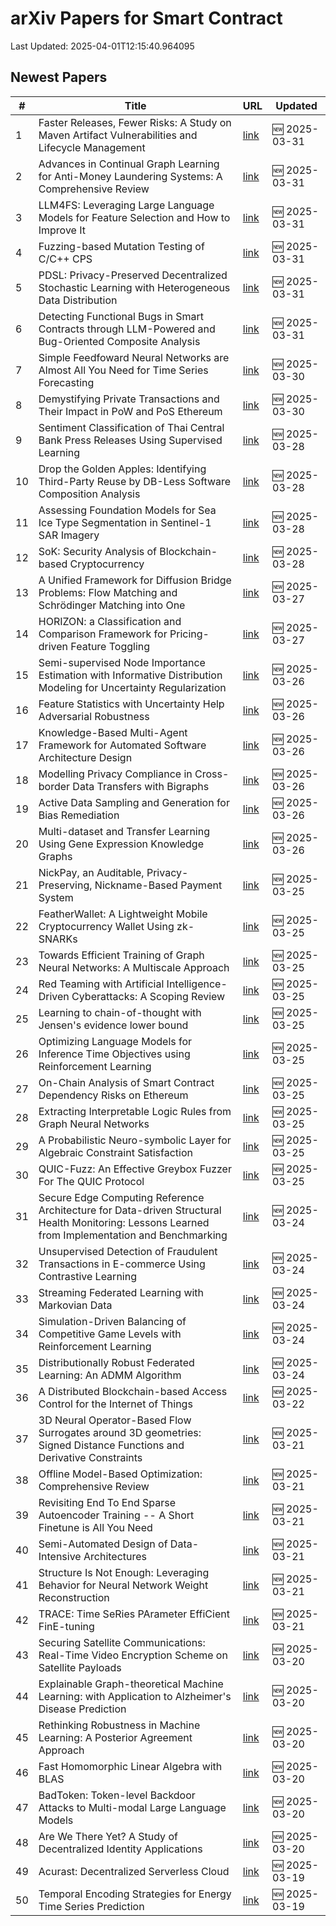 # arXiv Papers for Smart Contract

Last Updated: 2025-04-01T12:15:40.964095

## Newest Papers

|\#|Title|URL|Updated|
|---|---|---|---|
|1|Faster Releases, Fewer Risks: A Study on Maven Artifact Vulnerabilities and Lifecycle Management|[link](http://arxiv.org/abs/2503.24349v1)|🆕 2025-03-31|
|2|Advances in Continual Graph Learning for Anti-Money Laundering Systems: A Comprehensive Review|[link](http://arxiv.org/abs/2503.24259v1)|🆕 2025-03-31|
|3|LLM4FS: Leveraging Large Language Models for Feature Selection and How to Improve It|[link](http://arxiv.org/abs/2503.24157v1)|🆕 2025-03-31|
|4|Fuzzing-based Mutation Testing of C/C++ CPS|[link](http://arxiv.org/abs/2503.24100v1)|🆕 2025-03-31|
|5|PDSL: Privacy-Preserved Decentralized Stochastic Learning with Heterogeneous Data Distribution|[link](http://arxiv.org/abs/2503.23726v1)|🆕 2025-03-31|
|6|Detecting Functional Bugs in Smart Contracts through LLM-Powered and Bug-Oriented Composite Analysis|[link](http://arxiv.org/abs/2503.23718v1)|🆕 2025-03-31|
|7|Simple Feedfoward Neural Networks are Almost All You Need for Time Series Forecasting|[link](http://arxiv.org/abs/2503.23621v1)|🆕 2025-03-30|
|8|Demystifying Private Transactions and Their Impact in PoW and PoS Ethereum|[link](http://arxiv.org/abs/2503.23510v1)|🆕 2025-03-30|
|9|Sentiment Classification of Thai Central Bank Press Releases Using Supervised Learning|[link](http://arxiv.org/abs/2503.22629v1)|🆕 2025-03-28|
|10|Drop the Golden Apples: Identifying Third-Party Reuse by DB-Less Software Composition Analysis|[link](http://arxiv.org/abs/2503.22576v1)|🆕 2025-03-28|
|11|Assessing Foundation Models for Sea Ice Type Segmentation in Sentinel-1 SAR Imagery|[link](http://arxiv.org/abs/2503.22516v1)|🆕 2025-03-28|
|12|SoK: Security Analysis of Blockchain-based Cryptocurrency|[link](http://arxiv.org/abs/2503.22156v1)|🆕 2025-03-28|
|13|A Unified Framework for Diffusion Bridge Problems: Flow Matching and Schrödinger Matching into One|[link](http://arxiv.org/abs/2503.21756v1)|🆕 2025-03-27|
|14|HORIZON: a Classification and Comparison Framework for Pricing-driven Feature Toggling|[link](http://arxiv.org/abs/2503.21448v1)|🆕 2025-03-27|
|15|Semi-supervised Node Importance Estimation with Informative Distribution Modeling for Uncertainty Regularization|[link](http://arxiv.org/abs/2503.20697v1)|🆕 2025-03-26|
|16|Feature Statistics with Uncertainty Help Adversarial Robustness|[link](http://arxiv.org/abs/2503.20583v1)|🆕 2025-03-26|
|17|Knowledge-Based Multi-Agent Framework for Automated Software Architecture Design|[link](http://arxiv.org/abs/2503.20536v1)|🆕 2025-03-26|
|18|Modelling Privacy Compliance in Cross-border Data Transfers with Bigraphs|[link](http://arxiv.org/abs/2503.20464v1)|🆕 2025-03-26|
|19|Active Data Sampling and Generation for Bias Remediation|[link](http://arxiv.org/abs/2503.20414v1)|🆕 2025-03-26|
|20|Multi-dataset and Transfer Learning Using Gene Expression Knowledge Graphs|[link](http://arxiv.org/abs/2503.20400v1)|🆕 2025-03-26|
|21|NickPay, an Auditable, Privacy-Preserving, Nickname-Based Payment System|[link](http://arxiv.org/abs/2503.19872v1)|🆕 2025-03-25|
|22|FeatherWallet: A Lightweight Mobile Cryptocurrency Wallet Using zk-SNARKs|[link](http://arxiv.org/abs/2503.22717v1)|🆕 2025-03-25|
|23|Towards Efficient Training of Graph Neural Networks: A Multiscale Approach|[link](http://arxiv.org/abs/2503.19666v1)|🆕 2025-03-25|
|24|Red Teaming with Artificial Intelligence-Driven Cyberattacks: A Scoping Review|[link](http://arxiv.org/abs/2503.19626v1)|🆕 2025-03-25|
|25|Learning to chain-of-thought with Jensen's evidence lower bound|[link](http://arxiv.org/abs/2503.19618v1)|🆕 2025-03-25|
|26|Optimizing Language Models for Inference Time Objectives using Reinforcement Learning|[link](http://arxiv.org/abs/2503.19595v1)|🆕 2025-03-25|
|27|On-Chain Analysis of Smart Contract Dependency Risks on Ethereum|[link](http://arxiv.org/abs/2503.19548v1)|🆕 2025-03-25|
|28|Extracting Interpretable Logic Rules from Graph Neural Networks|[link](http://arxiv.org/abs/2503.19476v1)|🆕 2025-03-25|
|29|A Probabilistic Neuro-symbolic Layer for Algebraic Constraint Satisfaction|[link](http://arxiv.org/abs/2503.19466v1)|🆕 2025-03-25|
|30|QUIC-Fuzz: An Effective Greybox Fuzzer For The QUIC Protocol|[link](http://arxiv.org/abs/2503.19402v1)|🆕 2025-03-25|
|31|Secure Edge Computing Reference Architecture for Data-driven Structural Health Monitoring: Lessons Learned from Implementation and Benchmarking|[link](http://arxiv.org/abs/2503.18857v1)|🆕 2025-03-24|
|32|Unsupervised Detection of Fraudulent Transactions in E-commerce Using Contrastive Learning|[link](http://arxiv.org/abs/2503.18841v1)|🆕 2025-03-24|
|33|Streaming Federated Learning with Markovian Data|[link](http://arxiv.org/abs/2503.18807v1)|🆕 2025-03-24|
|34|Simulation-Driven Balancing of Competitive Game Levels with Reinforcement Learning|[link](http://arxiv.org/abs/2503.18748v1)|🆕 2025-03-24|
|35|Distributionally Robust Federated Learning: An ADMM Algorithm|[link](http://arxiv.org/abs/2503.18436v1)|🆕 2025-03-24|
|36|A Distributed Blockchain-based Access Control for the Internet of Things|[link](http://arxiv.org/abs/2503.17873v1)|🆕 2025-03-22|
|37|3D Neural Operator-Based Flow Surrogates around 3D geometries: Signed Distance Functions and Derivative Constraints|[link](http://arxiv.org/abs/2503.17289v1)|🆕 2025-03-21|
|38|Offline Model-Based Optimization: Comprehensive Review|[link](http://arxiv.org/abs/2503.17286v1)|🆕 2025-03-21|
|39|Revisiting End To End Sparse Autoencoder Training -- A Short Finetune is All You Need|[link](http://arxiv.org/abs/2503.17272v1)|🆕 2025-03-21|
|40|Semi-Automated Design of Data-Intensive Architectures|[link](http://arxiv.org/abs/2503.17259v1)|🆕 2025-03-21|
|41|Structure Is Not Enough: Leveraging Behavior for Neural Network Weight Reconstruction|[link](http://arxiv.org/abs/2503.17138v1)|🆕 2025-03-21|
|42|TRACE: Time SeRies PArameter EffiCient FinE-tuning|[link](http://arxiv.org/abs/2503.16991v1)|🆕 2025-03-21|
|43|Securing Satellite Communications: Real-Time Video Encryption Scheme on Satellite Payloads|[link](http://arxiv.org/abs/2503.16287v1)|🆕 2025-03-20|
|44|Explainable Graph-theoretical Machine Learning: with Application to Alzheimer's Disease Prediction|[link](http://arxiv.org/abs/2503.16286v1)|🆕 2025-03-20|
|45|Rethinking Robustness in Machine Learning: A Posterior Agreement Approach|[link](http://arxiv.org/abs/2503.16271v1)|🆕 2025-03-20|
|46|Fast Homomorphic Linear Algebra with BLAS|[link](http://arxiv.org/abs/2503.16080v1)|🆕 2025-03-20|
|47|BadToken: Token-level Backdoor Attacks to Multi-modal Large Language Models|[link](http://arxiv.org/abs/2503.16023v1)|🆕 2025-03-20|
|48|Are We There Yet? A Study of Decentralized Identity Applications|[link](http://arxiv.org/abs/2503.15964v1)|🆕 2025-03-20|
|49|Acurast: Decentralized Serverless Cloud|[link](http://arxiv.org/abs/2503.15654v1)|🆕 2025-03-19|
|50|Temporal Encoding Strategies for Energy Time Series Prediction|[link](http://arxiv.org/abs/2503.15456v1)|🆕 2025-03-19|
